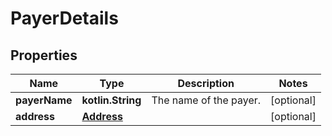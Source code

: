 
# PayerDetails

## Properties
Name | Type | Description | Notes
------------ | ------------- | ------------- | -------------
**payerName** | **kotlin.String** | The name of the payer. |  [optional]
**address** | [**Address**](Address.md) |  |  [optional]



